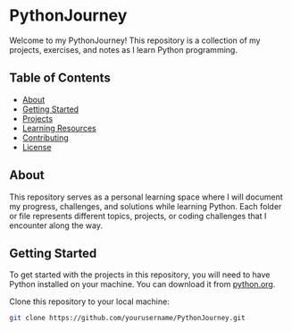 # PythonJourney

Welcome to my PythonJourney! This repository is a collection of my projects, exercises, and notes as I learn Python programming.

## Table of Contents
- [About](#about)
- [Getting Started](#getting-started)
- [Projects](#projects)
- [Learning Resources](#learning-resources)
- [Contributing](#contributing)
- [License](#license)

## About
This repository serves as a personal learning space where I will document my progress, challenges, and solutions while learning Python. Each folder or file represents different topics, projects, or coding challenges that I encounter along the way.

## Getting Started
To get started with the projects in this repository, you will need to have Python installed on your machine. You can download it from [python.org](https://www.python.org/downloads/).

Clone this repository to your local machine:
```bash
git clone https://github.com/yourusername/PythonJourney.git
